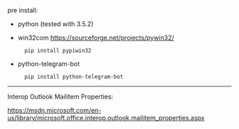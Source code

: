 pre install:

- python (tested with 3.5.2)
- win32com https://sourceforge.net/projects/pywin32/ 
        
        pip install pypiwin32
- python-telegram-bot
        
        pip install python-telegram-bot
-----------------------------------
Interop Outlook Mailitem Properties:

https://msdn.microsoft.com/en-us/library/microsoft.office.interop.outlook.mailitem_properties.aspx

